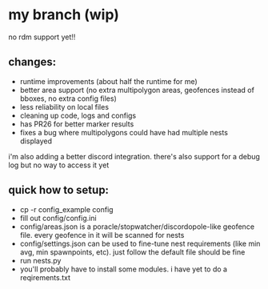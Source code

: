 # my branch (wip)
no rdm support yet!!

## changes:
- runtime improvements (about half the runtime for me)
- better area support (no extra multipolygon areas, geofences instead of bboxes, no extra config files)
- less reliability on local files
- cleaning up code, logs and configs
- has PR26 for better marker results
- fixes a bug where multipolygons could have had multiple nests displayed

i'm also adding a better discord integration. there's also support for a debug log but no way to access it yet

## quick how to setup:
- cp -r config_example config
- fill out config/config.ini
- config/areas.json is a poracle/stopwatcher/discordopole-like geofence file. every geofence in it will be scanned for nests
- config/settings.json can be used to fine-tune nest requirements (like min avg, min spawnpoints, etc). just follow the default file should be fine
- run nests.py
- you'll probably have to install some modules. i have yet to do a reqirements.txt
